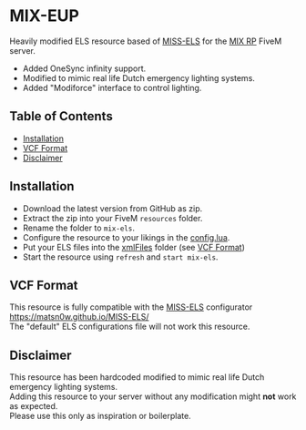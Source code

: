# MIX-EUP

Heavily modified ELS resource based of [MISS-ELS]() for the [MIX RP](https://servers.fivem.net/servers/detail/g5xpkm) FiveM server. 

- Added OneSync infinity support.
- Modified to mimic real life Dutch emergency lighting systems.
- Added "Modiforce" interface to control lighting.

## Table of Contents

- [Installation](#installation)
- [VCF Format](#vcf-format)
- [Disclaimer](#disclaimer)

## Installation

- Download the latest version from GitHub as zip.
- Extract the zip into your FiveM `resources` folder.
- Rename the folder to `mix-els`.
- Configure the resource to your likings in the [config.lua](config.lua).
- Put your ELS files into the [xmlFiles](xmlFiles) folder (see [VCF Format](#vcf-format))
- Start the resource using `refresh` and `start mix-els`.

## VCF Format

This resource is fully compatible with the [MISS-ELS](https://github.com/matsn0w/MISS-ELS) configurator https://matsn0w.github.io/MISS-ELS/ \
The "default" ELS configurations file will not work this resource.

## Disclaimer

This resource has been hardcoded modified to mimic real life Dutch emergency lighting systems. \
Adding this resource to your server without any modification might **not** work as expected. \
Please use this only as inspiration or boilerplate.